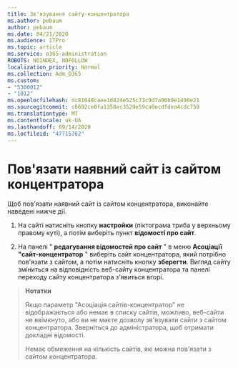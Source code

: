 ```yaml
---
title: Зв'язування сайту-концентратора
ms.author: pebaum
author: pebaum
ms.date: 04/21/2020
ms.audience: ITPro
ms.topic: article
ms.service: o365-administration
ROBOTS: NOINDEX, NOFOLLOW
localization_priority: Normal
ms.collection: Adm_O365
ms.custom:
- "5300012"
- "1012"
ms.openlocfilehash: dc81648caee1d824e525c73c9d7a90b9e1490e21
ms.sourcegitcommit: c6692ce0fa1358ec3529e59ca0ecdfdea4cdc759
ms.translationtype: MT
ms.contentlocale: uk-UA
ms.lasthandoff: 09/14/2020
ms.locfileid: "47715762"
---
```

# <a name="associate-existing-site-with-a-hub-site"></a>Пов'язати наявний сайт із сайтом концентратора

Щоб пов'язати наявний сайт із сайтом концентратора, виконайте наведені нижче дії.
  
1. На сайті натисніть кнопку **настройки** (піктограма триба у верхньому правому куті), а потім виберіть пункт **відомості про сайт**.

2. На панелі " **редагування відомостей про сайт** " в меню **Асоціації "сайт-концентратор** " виберіть сайт концентратора, який потрібно пов'язати з сайтом, а потім натисніть кнопку **зберегти**. Вигляд сайту зміниться на відповідність веб-сайту концентратора та панелі переходу сайту концентратора з'явиться вгорі.

>**Нотатки**
>
>Якщо параметр "Асоціація сайтів-концентратор" не відображається або немає в списку сайтів, можливо, веб-сайти не ввімкнуто, або ви не маєте дозволу зв'язувати сайти з сайтом концентратора. Зверніться до адміністратора, щоб отримати докладні відомості.
>
>Немає обмеження на кількість сайтів, які можна пов'язати з сайтом концентратора.
  